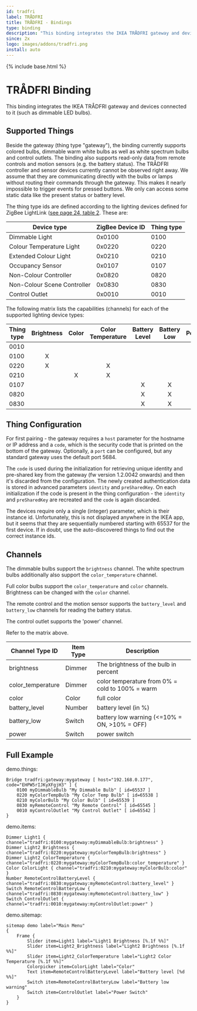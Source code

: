 ```yaml
---
id: tradfri
label: TRÅDFRI
title: TRÅDFRI - Bindings
type: binding
description: "This binding integrates the IKEA TRÅDFRI gateway and devices connected to it (such as dimmable LED bulbs)."
since: 2x
logo: images/addons/tradfri.png
install: auto
---
```


<!-- Attention authors: Do not edit directly. Please add your changes to the appropriate source repository -->

{% include base.html %}

# TRÅDFRI Binding

This binding integrates the IKEA TRÅDFRI gateway and devices connected to it (such as dimmable LED bulbs).

## Supported Things

Beside the gateway (thing type "gateway"), the binding currently supports colored bulbs, dimmable warm white bulbs as well as white spectrum bulbs and control outlets.
The binding also supports read-only data from remote controls and motion sensors (e.g. the battery status).
The TRÅDFRI controller and sensor devices currently cannot be observed right away.
We assume that they are communicating directly with the bulbs or lamps without routing their commands through the gateway.
This makes it nearly impossible to trigger events for pressed buttons.
We only can access some static data like the present status or battery level. 

The thing type ids are defined according to the lighting devices defined for ZigBee LightLink ([see page 24, table 2](https://www.nxp.com/documents/user_manual/JN-UG-3091.pdf).
These are:

| Device type                     | ZigBee Device ID | Thing type |
|---------------------------------|------------------|------------|
| Dimmable Light                  | 0x0100           | 0100       |
| Colour Temperature Light        | 0x0220           | 0220       |
| Extended Colour Light           | 0x0210           | 0210       |
| Occupancy Sensor                | 0x0107           | 0107       |
| Non-Colour Controller           | 0x0820           | 0820       |
| Non-Colour Scene Controller     | 0x0830           | 0830       |
| Control Outlet                  | 0x0010           | 0010       |

The following matrix lists the capabilities (channels) for each of the supported lighting device types:

| Thing type  | Brightness | Color | Color Temperature | Battery Level | Battery Low | Power |
|-------------|:----------:|:-----:|:-----------------:|:-------------:|:-----------:|:-----:|
|  0010       |            |       |                   |               |             |   X   |
|  0100       |     X      |       |                   |               |             |       |
|  0220       |     X      |       |         X         |               |             |       |
|  0210       |            |   X   |         X         |               |             |       |
|  0107       |            |       |                   |       X       |      X      |       |
|  0820       |            |       |                   |       X       |      X      |       |
|  0830       |            |       |                   |       X       |      X      |       |

## Thing Configuration

For first pairing - the gateway requires a `host` parameter for the hostname or IP address and a `code`, which is the security code that is printed on the bottom of the gateway.
Optionally, a `port` can be configured, but any standard gateway uses the default port 5684.

The `code` is used during the initialization for retrieving unique identity and pre-shared key from the gateway (fw version 1.2.0042 onwards) and then it's discarded from the configuration. The newly created authentication data is stored in advanced parameters `identity` and `preSharedKey`.
On each initialization if the code is present in the thing configuration - the `identity` and `preSharedKey` are recreated and the `code` is again discarded.

The devices require only a single (integer) parameter, which is their instance id. Unfortunately, this is not displayed anywhere in the IKEA app, but it seems that they are sequentially numbered starting with 65537 for the first device. If in doubt, use the auto-discovered things to find out the correct instance ids.

## Channels

The dimmable bulbs support the `brightness` channel.
The white spectrum bulbs additionally also support the `color_temperature` channel. 

Full color bulbs support the `color_temperature` and `color` channels.
Brightness can be changed with the `color` channel.

The remote control and the motion sensor supports the `battery_level` and `battery_low` channels for reading the battery status.

The control outlet supports the 'power' channel.

Refer to the matrix above.

| Channel Type ID   | Item Type | Description                                      |
|-------------------|-----------|--------------------------------------------------|
| brightness        | Dimmer    | The brightness of the bulb in percent            |
| color_temperature | Dimmer    | color temperature from 0% = cold to 100% = warm  |
| color             | Color     | full color                                       |
| battery_level     | Number    | battery level (in %)                             |
| battery_low       | Switch    | battery low warning (<=10% = ON, >10% = OFF)     |
| power             | Switch    | power switch                                     |

## Full Example

demo.things:

```
Bridge tradfri:gateway:mygateway [ host="192.168.0.177", code="EHPW5rIJKyXFgjH3" ] {
    0100 myDimmableBulb "My Dimmable Bulb" [ id=65537 ]    
    0220 myColorTempBulb "My Color Temp Bulb" [ id=65538 ]
    0210 myColorBulb "My Color Bulb" [ id=65539 ]
    0830 myRemoteControl "My Remote Control" [ id=65545 ]
    0010 myControlOutlet "My Control Outlet" [ id=65542 ]
}
```

demo.items:

```
Dimmer Light1 { channel="tradfri:0100:mygateway:myDimmableBulb:brightness" }
Dimmer Light2_Brightness { channel="tradfri:0220:mygateway:myColorTempBulb:brightness" }
Dimmer Light2_ColorTemperature { channel="tradfri:0220:mygateway:myColorTempBulb:color_temperature" }
Color ColorLight { channel="tradfri:0210:mygateway:myColorBulb:color" }
Number RemoteControlBatteryLevel { channel="tradfri:0830:mygateway:myRemoteControl:battery_level" } 
Switch RemoteControlBatteryLow { channel="tradfri:0830:mygateway:myRemoteControl:battery_low" }
Switch ControlOutlet { channel="tradfri:0010:mygateway:myControlOutlet:power" }
```

demo.sitemap:

```
sitemap demo label="Main Menu"
{
    Frame {
        Slider item=Light1 label="Light1 Brightness [%.1f %%]"
        Slider item=Light2_Brightness label="Light2 Brightness [%.1f %%]"
        Slider item=Light2_ColorTemperature label="Light2 Color Temperature [%.1f %%]"
        Colorpicker item=ColorLight label="Color"
        Text item=RemoteControlBatteryLevel label="Battery level [%d %%]"
        Switch item=RemoteControlBatteryLow label="Battery low warning"
        Switch item=ControlOutlet label="Power Switch"
    }
}
```
